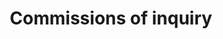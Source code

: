 ---
title: Commissions of inquiry
longTitle: 'Commissions of inquiry'
tags:
- gccommon
narrowerTerm:
- "[[Investigative bodies]]"
use:
- "[[Royal commissions Government inquiries]]"
---